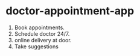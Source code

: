 # doctor-appointment-app
1) Book appointments.
2) Schedule doctor 24/7.
3) online delivery at door.
4) Take suggestions
